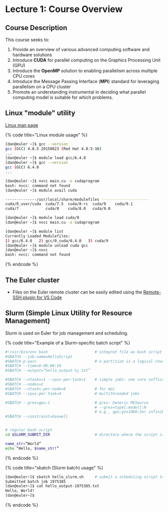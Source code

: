 # Lecture 1: Course Overview

## Course Description

This course seeks to: 

1. Provide an overview of various advanced computing software and hardware solutions
2. Introduce **CUDA** for parallel computing on the Graphics Processing Unit \(GPU\)
3. Introduce the **OpenMP** solution to enabling parallelism across multiple CPU cores
4. Introduce the Message Passing Interface \(**MPI**\) standard for leveraging parallelism on a CPU cluster
5. Promote an understanding instrumental in deciding what parallel computing model is suitable for which problems.

## Linux "module" utility

[Linux man page](https://linux.die.net/man/1/module)

{% code title="Linux module usage" %}
```bash
[dan@euler ~]$ gcc --version
gcc (GCC) 4.8.5 20150623 (Red Hat 4.8.5-16)
...
[dan@euler ~]$ module load gcc/6.4.0
[dan@euler ~]$ gcc --version
gcc (GCC) 6.4.0
...

[dan@euler ~]$ nvcc main.cu -o cudaprogram
bash: nvcc: command not found
[dan@euler ~]$ module avail cuda

--------------/usr/local/share/modulefiles ---------------------
cuda/0_user/cuda  cuda/7.5  cuda/8-rc  cuda/9    cuda/9.1  
cuda/7            cuda/8    cuda/8.0   cuda/9.0

[dan@euler ~]$ module load cuda/9
[dan@euler ~]$ nvcc main.cu -o cudaprogram

[dan@euler ~]$ module list
Currently Loaded Modulefiles:
1) gcc/6.4.0   2) gcc/0_cuda/6.4.0   3) cuda/9
[dan@euler ~]$ module unload cuda gcc
[dan@euler ~]$ nvcc
bash: nvcc: command not found
```
{% endcode %}

## The Euler cluster

* Files on the Euler remote cluster can be easily edited using the [Remote-SSH plugin for VS Code](https://marketplace.visualstudio.com/items?itemName=ms-vscode-remote.remote-ssh)

## Slurm \(Simple Linux Utility for Resource Management\)

Slurm is used on Euler for job management and scheduling.

{% code title="Example of a Slurm-specific batch script" %}
```bash
#!/usr/bin/env bash                     # intepret file as bash script
#SBATCH --job-name=HelloScript
#SBATCH-p wacc                          # a partition is a logical chunk of cluster
#SBATCH --time=0-00:00:10
#SBATCH --output=“hello_output-%j.txt”

#SBATCH --ntasks=1 --cpus-per-task=1    # simple jobs: one core suffices
#SBATCH --nodes=2
#SBATCH --ntasks-per-node=8             # for mpi
#SBATCH --cpus-per-task=4               # multithreaded jobs

#SBATCH --gres=gpu:1                    # gres: Generic RESource
                                        # --gres=type[:model]:N
                                        # e.g., gpu:gtx1080:3or infiniband:1                                        
#SBATCH --constraint=haswell


# regular bash script
cd $SLURM_SUBMIT_DIR                    # directory where the script is submitted from

name_str=“World”
echo “Hello, $name_str!”
```
{% endcode %}

{% code title="sbatch \(Slurm batch\) usage" %}
```bash
[dan@euler~]$ sbatch hello_slurm.sh     # submit a scheduling script to Slurm
Submitted batch job 1975385
[dan@euler~]$ cat hello_output-1975385.txt
Hello, World!
[dan@euler~]$
```
{% endcode %}


